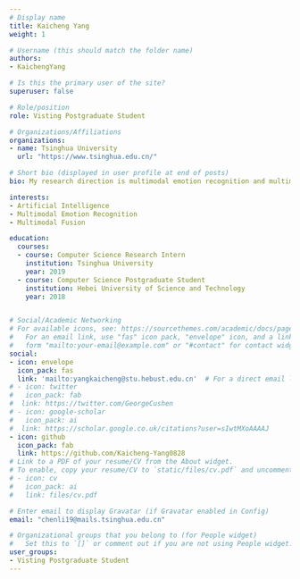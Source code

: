 ```yaml
---
# Display name
title: Kaicheng Yang
weight: 1

# Username (this should match the folder name)
authors:
- KaichengYang

# Is this the primary user of the site?
superuser: false

# Role/position
role: Visting Postgraduate Student

# Organizations/Affiliations
organizations:
- name: Tsinghua University
  url: "https://www.tsinghua.edu.cn/"

# Short bio (displayed in user profile at end of posts)
bio: My research direction is multimodal emotion recognition and multimodal fusion.

interests:
- Artificial Intelligence
- Multimodal Emotion Recognition
- Multimodal Fusion

education:
  courses:
  - course: Computer Science Research Intern
    institution: Tsinghua University
    year: 2019
  - course: Computer Science Postgraduate Student
    institution: Hebei University of Science and Technology
    year: 2018


# Social/Academic Networking
# For available icons, see: https://sourcethemes.com/academic/docs/page-builder/#icons
#   For an email link, use "fas" icon pack, "envelope" icon, and a link in the
#   form "mailto:your-email@example.com" or "#contact" for contact widget.
social:
- icon: envelope
  icon_pack: fas
  link: 'mailto:yangkaicheng@stu.hebust.edu.cn'  # For a direct email link, use "mailto:test@example.org".
# - icon: twitter
#   icon_pack: fab
#  link: https://twitter.com/GeorgeCushen
# - icon: google-scholar
#   icon_pack: ai
#  link: https://scholar.google.co.uk/citations?user=sIwtMXoAAAAJ
- icon: github
  icon_pack: fab
  link: https://github.com/Kaicheng-Yang0828
# Link to a PDF of your resume/CV from the About widget.
# To enable, copy your resume/CV to `static/files/cv.pdf` and uncomment the lines below.
# - icon: cv
#   icon_pack: ai
#   link: files/cv.pdf

# Enter email to display Gravatar (if Gravatar enabled in Config)
email: "chenli19@mails.tsinghua.edu.cn"

# Organizational groups that you belong to (for People widget)
#   Set this to `[]` or comment out if you are not using People widget.
user_groups:
- Visting Postgraduate Student
---
```




